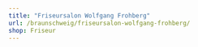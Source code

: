 ```yaml
---
title: "Friseursalon Wolfgang Frohberg"
url: /braunschweig/friseursalon-wolfgang-frohberg/
shop: Friseur
---
```

